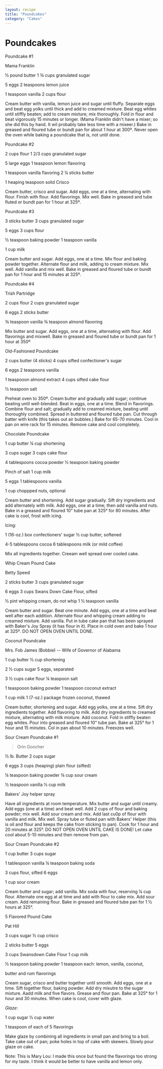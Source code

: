 ```yaml
---
layout: recipe
title: "Poundcakes"
category: "Cakes"
---
```


# Poundcakes

Poundcake #1

Mama Franklin

½ pound butter 1 ¾ cups granulated sugar

5 eggs 2 teaspoons lemon juice

1 teaspoon vanilla 2 cups flour

Cream butter with vanilla, lemon juice and sugar until fluffy. Separate
eggs and beat egg yolks until thick and add to creamed mixture. Beat egg
whites until stiffly beaten; add to cream mixture; mix thoroughly. Fold
in flour and beat vigorously 15 minutes or longer. (Mama Franklin
didn\'t have a mixer; so she did this by hand. It wil probably take less
time with a mixeer.) Bake in greased and floured tube or bundt pan for
about 1 hour at 300º. Never open the oven while baking a poundcake that
is, not until done.

Poundcake #2

2 cups flour 1 2/3 cups granulated sugar

5 large eggs 1 teaspoon lemon flavoring

1 teaspoon vanilla flavoring 2 ¼ sticks butter

1 heaping teaspoon solid Crisco

Cream butter, crisco and sugar. Add eggs, one at a time, alternating
with flour. Finish with flour. Add flavorings. Mix well. Bake in greased
and tube fluted or bundt pan for 1 hour at 325º.

Poundcake #3

3 sticks butter 3 cups granulated sugar

5 eggs 3 cups flour

½ teaspoon baking powder 1 teaspoon vanilla

1 cup milk

Cream butter and sugar. Add eggs, one at a time. Mix flour and baking
powder together. Alternate flour and milk, adding to cream mixture. Mix
well. Add vanilla and mix well. Bake in greased and floured tube or
bundt pan for 1 hour and 15 minutes at 325º.

Poundcake #4

Trish Partridge

2 cups flour 2 cups granulated sugar

6 eggs 2 sticks butter

¾ teaspoon vanilla ¾ teaspoon almond flavoring

Mix butter and sugar. Add eggs, one at a time, alternating with flour.
Add flavorings and mixwell. Bake in greased and floured tube or bundt
pan for 1 hour at 350º

Old-Fashioned Poundcake

2 cups butter (4 sticks) 4 cups sifted confectioner\'s sugar

6 eggs 2 teaspoons vanilla

1 teaspooon almond extract 4 cups sifted cake flour

½ teaspoon salt

Preheat oven to 350º. Cream butter and gradually add sugar; continue
beating until well-blended. Beat in eggs, one at a time. Blend in
flavorings. Combine flour and salt; gradually add to creamed mixture,
beating until thoroughly combined. Spread in buttered and floured tube
pan. Cut through batter with knife (this takes out air bubbles.) Bake
for 65-70 minutes. Cool in pan on wire rack for 15 minutes. Remove cake
and cool completely.

Chocolate Poundcake

1 cup butter ¼ cup shortening

3 cups sugar 3 cups cake flour

4 tablespoons cocoa powder ½ teaspoon baking powder

Pinch of salt 1 cup milk

5 eggs 1 tablespoons vanilla

1 cup choppped nuts, optional

Cream butter and shortening. Add sugar gradually. Sift dry ingredients
and add alternately with milk. Add eggs, one at a time; then add vanilla
and nuts. Bake in a greased and floured 10" tube pan at 325° for 80
minutes. After cake is cool, frost with icing.

Icing:

1 (16-oz.) box confectioners' sugar ½ cup butter, softened

4-5 tablespoons cocoa 6 tablespoons milk (or mild coffee)

Mix all ingredients together. Creeam well spread over cooled cake.

Whip Cream Pound Cake

Betty Speed

2 sticks butter 3 cups granulated sugar

6 eggs 3 cups Swans Down Cake Flour, sifted

½ pint whipping cream, do not whip 1 ½ teaspoon vanilla

Cream butter and sugar. Beat one minute. Add eggs, one at a time and
beat well after each addition. Alternate flour and whipping cream adding
to creamed mixture. Add vanilla. Put in tube cake pan that has been
sprayed with Baker\'s Joy Spray (it has flour in it). Place in cold oven
and bake 1 hour at 325º. DO NOT OPEN OVEN UNTIL DONE.

Coconut Poundcake

Mrs. Fob James (Bobbie) -- Wife of Governor of Alabama

1 cup butter ½ cup shortening

2 ½ cups sugar 5 eggs, separated

3 ½ cups cake flour ¼ teaspoon salt

1 teaspooon baking powder 1 teaspoon coconut extract

1 cup milk 1 (7-oz.) package frozen coconut, thawed

Cream butter, shortening and sugar. Add egg yolks, one at a time. Sift
dry ingredients together. Add flavoring to milk. Add dry ingredients to
creamed mixture, alternating with milk mixture. Add coconut. Fold in
stiffly beaten egg whites. Pour into greased and floured 10" tube pan.
Bake at 325° for 1 hour and 15 minutes. Col in pan about 10 minutes.
Freexzes well.

Sour Cream Poundcake #1

> Orin Goocher

½ lb. Butter 2 cups sugar

6 eggs 3 cups (heaping) plain flour (sifted)

¼ teaspoon baking powder ¾ cup sour cream

½ teaspoon vanilla ½ cup milk

Bakers' Joy helper spray

Have all ingredients at room temperature. Mix butter and sugar until
creamy. Add eggs (one at a time) and beat well. Add 2 cups of flour and
baking powder; mix well. Add sour cream and mix. Add last cu0p of flour
with vanilla and milk. Mix well. Spray tube or fluted pan with Bakers'
Helper (this is oil and flour and keeps the cake from sticking to pan).
Cook for 1 hour and 20 minutes at 325°. DO NOT OPEN OVEN UNTIL CAKE IS
DONE! Let cake cool about 5-10 minutes and then remove from pan.

Sour Cream Poundcake #2

1 cup butter 3 cups sugar

1 tablespoon vanilla ¼ teaspoon baking soda

3 cups flour, sifted 6 eggs

1 cup sour cream

Cream butter and sugar; add vanilla. Mix soda with four, reserving ¼ cup
flour. Alternate one egg at at time and add with flour to cake mix. Add
sour cream. Add remaining flour. Bake in greased and floured tube pan
for 1 ½ hours at 325°.

5 Flavored Pound Cake

Pat Hill

3 cups sugar ½ cup crisco

2 sticks butter 5 eggs

3 cups Swansdown Cake Flour 1 cup milk

½ teaspoon baking powder 1 teaspoon each: lemon, vanilla, coconut,

butter and rum flavorings

Cream sugar, crisco and butter together until smooth. Add eggs, one at a
time. Sift together flour, baking powder. Add dry mixutre to the sugar
mixture. Aadd milk and five flavors. Grease and flour pan. Bake at 325°
for 1 hour and 30 minutes. When cake is cool, cover with glaze.

*Glaze*:

1 cup sugar ½ cup water

1 teaspoon of each of 5 flavorings

Make glaze by combining all ingredients in small pan and bring to a
boil. Take cake out of pan; poke holes in top of cake with skewers.
Slowly pour glaze on cake.

Note: This is Mary Lou: I made this once but found the flavorings too
strong for my taste. I think it would be better to have vanilla and
lemon only.
